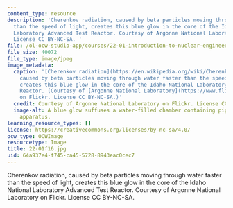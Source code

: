 ```yaml
---
content_type: resource
description: 'Cherenkov radiation, caused by beta particles moving through water faster
  than the speed of light, creates this blue glow in the core of the Idaho National
  Laboratory Advanced Test Reactor. Courtesy of Argonne National Laboratory on Flickr.
  License CC BY-NC-SA. '
file: /ol-ocw-studio-app/courses/22-01-introduction-to-nuclear-engineering-and-ionizing-radiation-fall-2016/64a937e4f745ca4557288943eac0cec7_22-01f16.jpg
file_size: 40072
file_type: image/jpeg
image_metadata:
  caption: '[Cherenkov radiation](https://en.wikipedia.org/wiki/Cherenkov_radiation),
    caused by beta particles moving through water faster than the speed of light,
    creates this blue glow in the core of the Idaho National Laboratory Advanced Test
    Reactor. (Courtesy of [Argonne National Laboratory](https://www.flickr.com/photos/35734278@N05/3954062594/)
    on Flickr. License CC BY-NC-SA.)'
  credit: Courtesy of Argonne National Laboratory on Flickr. License CC BY-NC-SA.
  image-alt: A blue glow suffuses a water-filled chamber containing pipes and other
    apparatus.
learning_resource_types: []
license: https://creativecommons.org/licenses/by-nc-sa/4.0/
ocw_type: OCWImage
resourcetype: Image
title: 22-01f16.jpg
uid: 64a937e4-f745-ca45-5728-8943eac0cec7
---
```

Cherenkov radiation, caused by beta particles moving through water faster than the speed of light, creates this blue glow in the core of the Idaho National Laboratory Advanced Test Reactor. Courtesy of Argonne National Laboratory on Flickr. License CC BY-NC-SA. 